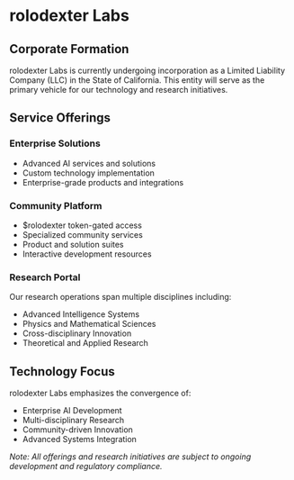 # rolodexter Labs

## Corporate Formation
rolodexter Labs is currently undergoing incorporation as a Limited Liability Company (LLC) in the State of California. This entity will serve as the primary vehicle for our technology and research initiatives.

## Service Offerings

### Enterprise Solutions
- Advanced AI services and solutions
- Custom technology implementation
- Enterprise-grade products and integrations

### Community Platform
- $rolodexter token-gated access
- Specialized community services
- Product and solution suites
- Interactive development resources

### Research Portal
Our research operations span multiple disciplines including:
- Advanced Intelligence Systems
- Physics and Mathematical Sciences
- Cross-disciplinary Innovation
- Theoretical and Applied Research

## Technology Focus
rolodexter Labs emphasizes the convergence of:
- Enterprise AI Development
- Multi-disciplinary Research
- Community-driven Innovation
- Advanced Systems Integration

_Note: All offerings and research initiatives are subject to ongoing development and regulatory compliance._